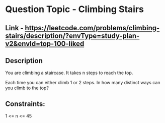 # Question Topic - Climbing Stairs

## Link - https://leetcode.com/problems/climbing-stairs/description/?envType=study-plan-v2&envId=top-100-liked

## Description
You are climbing a staircase. It takes n steps to reach the top.

Each time you can either climb 1 or 2 steps. In how many distinct ways can you climb to the top?

## Constraints:

1 <= n <= 45
